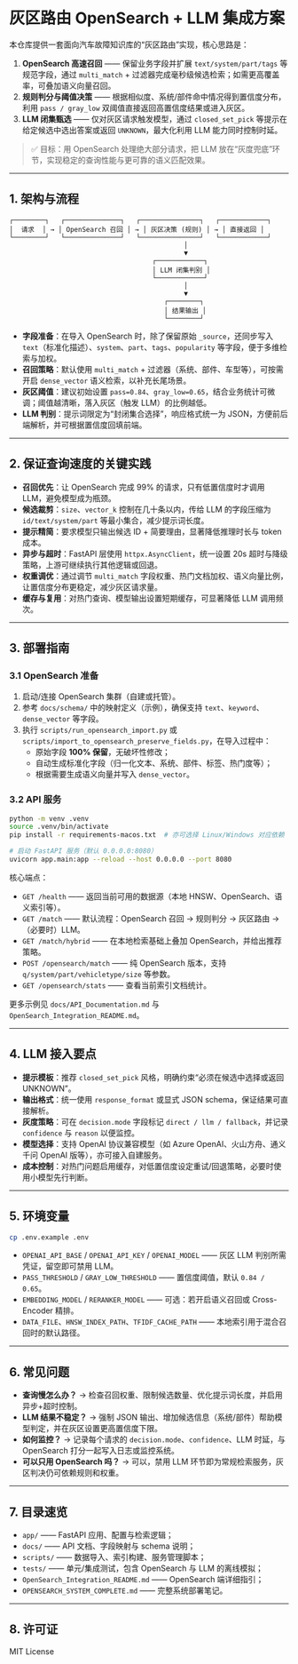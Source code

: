 # 灰区路由 OpenSearch + LLM 集成方案

本仓库提供一套面向汽车故障知识库的“灰区路由”实现，核心思路是：

1. **OpenSearch 高速召回** —— 保留业务字段并扩展 `text/system/part/tags` 等规范字段，通过 `multi_match` + 过滤器完成毫秒级候选检索；如需更高覆盖率，可叠加语义向量召回。
2. **规则判分与阈值决策** —— 根据相似度、系统/部件命中情况得到置信度分布，利用 `pass / gray_low` 双阈值直接返回高置信度结果或进入灰区。
3. **LLM 闭集甄选** —— 仅对灰区请求触发模型，通过 `closed_set_pick` 等提示在给定候选中选出答案或返回 `UNKNOWN`，最大化利用 LLM 能力同时控制时延。

> ✅ 目标：用 OpenSearch 处理绝大部分请求，把 LLM 放在“灰度兜底”环节，实现稳定的查询性能与更可靠的语义匹配效果。

---

## 1. 架构与流程

```
┌────────┐   ┌──────────────┐   ┌───────────────┐   ┌────────────┐
│  请求  │ → │ OpenSearch 召回 │ → │ 灰区决策 (规则) │ → │ 直接返回 │
└────────┘   └──────────────┘   └───────────────┘   └────────────┘
                                            │
                                            ▼
                                    ┌────────────┐
                                    │ LLM 闭集判别 │
                                    └────────────┘
                                            │
                                            ▼
                                       ┌────────┐
                                       │ 结果输出 │
                                       └────────┘
```

- **字段准备**：在导入 OpenSearch 时，除了保留原始 `_source`，还同步写入 `text`（标准化描述）、`system`、`part`、`tags`、`popularity` 等字段，便于多维检索与加权。
- **召回策略**：默认使用 `multi_match` + 过滤器（系统、部件、车型等），可按需开启 `dense_vector` 语义检索，以补充长尾场景。
- **灰区阈值**：建议初始设置 `pass=0.84`、`gray_low=0.65`，结合业务统计可微调；阈值越清晰，落入灰区（触发 LLM）的比例越低。
- **LLM 判别**：提示词限定为“封闭集合选择”，响应格式统一为 JSON，方便前后端解析，并可根据置信度回填前端。

---

## 2. 保证查询速度的关键实践

- **召回优先**：让 OpenSearch 完成 99% 的请求，只有低置信度时才调用 LLM，避免模型成为瓶颈。
- **候选裁剪**：`size`、`vector_k` 控制在几十条以内，传给 LLM 的字段压缩为 `id/text/system/part` 等最小集合，减少提示词长度。
- **提示精简**：要求模型只输出候选 ID + 简要理由，显著降低推理时长与 token 成本。
- **异步与超时**：FastAPI 层使用 `httpx.AsyncClient`，统一设置 20s 超时与降级策略，上游可继续执行其他逻辑或回退。
- **权重调优**：通过调节 `multi_match` 字段权重、热门文档加权、语义向量比例，让置信度分布更稳定，减少灰区请求量。
- **缓存与复用**：对热门查询、模型输出设置短期缓存，可显著降低 LLM 调用频次。

---

## 3. 部署指南

### 3.1 OpenSearch 准备

1. 启动/连接 OpenSearch 集群（自建或托管）。
2. 参考 `docs/schema/` 中的映射定义（示例），确保支持 `text`、`keyword`、`dense_vector` 等字段。
3. 执行 `scripts/run_opensearch_import.py` 或 `scripts/import_to_opensearch_preserve_fields.py`，在导入过程中：
   - 原始字段 **100% 保留**，无破坏性修改；
   - 自动生成标准化字段（归一化文本、系统、部件、标签、热门度等）；
   - 根据需要生成语义向量并写入 `dense_vector`。

### 3.2 API 服务

```bash
python -m venv .venv
source .venv/bin/activate
pip install -r requirements-macos.txt  # 亦可选择 Linux/Windows 对应依赖

# 启动 FastAPI 服务（默认 0.0.0.0:8080）
uvicorn app.main:app --reload --host 0.0.0.0 --port 8080
```

核心端点：

- `GET /health` —— 返回当前可用的数据源（本地 HNSW、OpenSearch、语义索引等）。
- `GET /match` —— 默认流程：OpenSearch 召回 → 规则判分 → 灰区路由 →（必要时）LLM。
- `GET /match/hybrid` —— 在本地检索基础上叠加 OpenSearch，并给出推荐策略。
- `POST /opensearch/match` —— 纯 OpenSearch 版本，支持 `q/system/part/vehicletype/size` 等参数。
- `GET /opensearch/stats` —— 查看当前索引文档统计。

更多示例见 `docs/API_Documentation.md` 与 `OpenSearch_Integration_README.md`。

---

## 4. LLM 接入要点

- **提示模板**：推荐 `closed_set_pick` 风格，明确约束“必须在候选中选择或返回 UNKNOWN”。
- **输出格式**：统一使用 `response_format` 或显式 JSON schema，保证结果可直接解析。
- **灰度策略**：可在 `decision.mode` 字段标记 `direct / llm / fallback`，并记录 `confidence` 与 `reason` 以便监控。
- **模型选择**：支持 OpenAI 协议兼容模型（如 Azure OpenAI、火山方舟、通义千问 OpenAI 版等），亦可接入自建服务。
- **成本控制**：对热门问题启用缓存，对低置信度设定重试/回退策略，必要时使用小模型先行判断。

---

## 5. 环境变量

```bash
cp .env.example .env
```

- `OPENAI_API_BASE` / `OPENAI_API_KEY` / `OPENAI_MODEL` —— 灰区 LLM 判别所需凭证，留空即可禁用 LLM。
- `PASS_THRESHOLD` / `GRAY_LOW_THRESHOLD` —— 置信度阈值，默认 `0.84 / 0.65`。
- `EMBEDDING_MODEL` / `RERANKER_MODEL` —— 可选：若开启语义召回或 Cross-Encoder 精排。
- `DATA_FILE`、`HNSW_INDEX_PATH`、`TFIDF_CACHE_PATH` —— 本地索引用于混合召回时的默认路径。

---

## 6. 常见问题

- **查询慢怎么办？** → 检查召回权重、限制候选数量、优化提示词长度，并启用异步+超时控制。
- **LLM 结果不稳定？** → 强制 JSON 输出、增加候选信息（系统/部件）帮助模型判定，并在灰区设置更高置信度下限。
- **如何监控？** → 记录每个请求的 `decision.mode`、`confidence`、LLM 时延，与 OpenSearch 打分一起写入日志或监控系统。
- **可以只用 OpenSearch 吗？** → 可以，禁用 LLM 环节即为常规检索服务，灰区判决仍可依赖规则和权重。

---

## 7. 目录速览

- `app/` —— FastAPI 应用、配置与检索逻辑；
- `docs/` —— API 文档、字段映射与 schema 说明；
- `scripts/` —— 数据导入、索引构建、服务管理脚本；
- `tests/` —— 单元/集成测试，包含 OpenSearch 与 LLM 的离线模拟；
- `OpenSearch_Integration_README.md` —— OpenSearch 端详细指引；
- `OPENSEARCH_SYSTEM_COMPLETE.md` —— 完整系统部署笔记。

---

## 8. 许可证

MIT License
